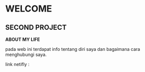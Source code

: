 # WELCOME 

## SECOND PROJECT

**ABOUT MY LIFE**

pada web ini terdapat info tentang diri saya dan bagaimana cara menghubungi saya.

link netifly : 